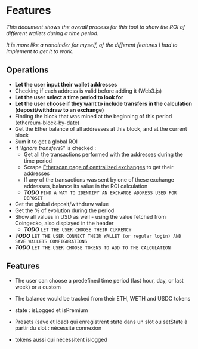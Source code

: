 # Features

_This document shows the overall process for this tool to show the ROI of different wallets during a time period._

_It is more like a remainder for myself, of the different features I had to implement to get it to work._

## Operations

- **Let the user input their wallet addresses**
- Checking if each address is valid before adding it (Web3.js)
- **Let the user select a time period to look for**
- **Let the user choose if they want to include transfers in the calculation (deposit/withdraw to an exchange)**
- Finding the block that was mined at the beginning of this period (ethereum-block-by-date)
- Get the Ether balance of all addresses at this block, and at the current block
- Sum it to get a global ROI
- If _'Ignore transfers?'_ is checked :
  - Get all the transactions performed with the addresses during the time period
  - Scrape [Etherscan page of centralized exchanges](https://etherscan.io/accounts/label/exchange) to get their addresses
  - If any of the transactions was sent by one of these exchange addresses, balance its value in the ROI calculation
  - **_TODO_** `FIND A WAY TO IDENTIFY AN EXCHANGE ADDRESS USED FOR DEPOSIT`
- Get the global deposit/withdraw value
- Get the % of evolution during the period
- Show all values in USD as well - using the value fetched from Coingecko, also displayed in the header
  - **_TODO_** `LET THE USER CHOOSE THEIR CURRENCY`
- **_TODO_** `LET THE USER CONNECT THEIR WALLET (or regular login) AND SAVE WALLETS CONFIGURATIONS`
- **_TODO_** `LET THE USER CHOOSE TOKENS TO ADD TO THE CALCULATION`

## Features

- The user can choose a predefined time period (last hour, day, or last week) or a custom
- The balance would be tracked from their ETH, WETH and USDC tokens

- state : isLogged et isPremium
- Presets (save et load) qui enregistrent state dans un slot ou setState à partir du slot : nécessite connexion
- tokens aussi qui nécessitent islogged
